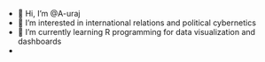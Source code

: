 - 👋 Hi, I’m @A-uraj
- 👀 I’m interested in international relations and political cybernetics
- 🌱 I’m currently learning R programming for data visualization and dashboards
- 
<!---
A-uraj/A-uraj is a ✨ special ✨ repository because its `README.md` (this file) appears on your GitHub profile.
You can click the Preview link to take a look at your changes.
--->
